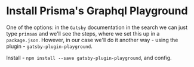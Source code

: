 # Install Prisma's Graphql Playground

One of the options: in the `Gatsby` documentation in the search we can just type `primsas` and we'll see the steps, where we set this up in a `package.json`. However, in our case we'll do it another way - using the plugin - `gatsby-plugin-playground`. 

Install - `npm install --save gatsby-plugin-playground`, and config. 
